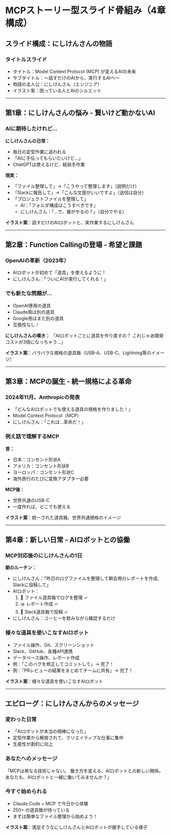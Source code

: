 # MCPストーリー型スライド骨組み（4章構成）

## スライド構成：にしけんさんの物語

### タイトルスライド
- タイトル：Model Context Protocol (MCP) が変えるAIの未来
- サブタイトル：〜話すだけのAIから、実行するAIへ〜
- 物語の主人公：にしけんさん（エンジニア）
- イラスト案：困っている人とAIのシルエット

---

## 第1章：にしけんさんの悩み - 賢いけど動かないAI

### AIに期待したけれど...
**にしけんさんの日常：**
- 毎日の定型作業に追われる
- 「AIに手伝ってもらいたいけど...」
- ChatGPTは使えるけど、結局手作業

**現実：**
- 「ファイル整理して」→「こうやって整理します」（説明だけ）
- 「Slackに報告して」→「こんな文面がいいですよ」（送信は自分）
- 「プロジェクトファイルを整理して」
  - AI：「フォルダ構成はこうすべきです」
  - にしけんさん：「...で、誰がやるの？」（自分でやる）

**イラスト案**：話すだけのAIロボットと、実作業するにしけんさん

---

## 第2章：Function Callingの登場 - 希望と課題

### OpenAIの革新（2023年）
- AIロボットが初めて「道具」を使えるように！
- にしけんさん：「ついにAIが実行してくれる！」

### でも新たな問題が...
- OpenAI専用の道具
- Claude用は別の道具
- Google用はまた別の道具
- 互換性なし！

**にしけんさんの嘆き：**
「AIロボットごとに道具を作り直すの？
これじゃあ開発コストが3倍になっちゃう...」

**イラスト案**：バラバラな規格の道具箱（USB-A、USB-C、Lightning等のイメージ）

---

## 第3章：MCPの誕生 - 統一規格による革命

### 2024年11月、Anthropicの発表
- 「どんなAIロボットでも使える道具の規格を作りました！」
- Model Context Protocol（MCP）
- にしけんさん：「これは...革命だ！」

### 例え話で理解するMCP
**昔：**
- 日本：コンセント形状A
- アメリカ：コンセント形状B
- ヨーロッパ：コンセント形状C
- 海外旅行のたびに変換アダプター必要

**MCP後：**
- 世界共通のUSB-C
- 一度作れば、どこでも使える

**イラスト案**：統一された道具箱、世界共通規格のイメージ

---

## 第4章：新しい日常 - AIロボットとの協働

### MCP対応後のにしけんさんの1日

**朝のルーチン：**
- にしけんさん：「昨日のログファイルを整理して朝会用のレポートを作成、Slackに投稿して」
- AIロボット：
  1. 📁 ファイル道具箱でログを整理 ✓
  2. 📊 レポート作成 ✓
  3. 💬 Slack道具箱で投稿 ✓
- にしけんさん：コーヒーを飲みながら確認するだけ

### 様々な道具を使いこなすAIロボット
- ファイル操作、Git、スクリーンショット
- Slack、GitHub、各種API連携
- データベース操作、レポート作成
- 例：「このバグを修正してコミットして」→ 完了！
- 例：「PRレビューの結果をまとめてチームに共有」→ 完了！

**イラスト案**：様々な道具を使いこなすAIロボット

---

## エピローグ：にしけんさんからのメッセージ

### 変わった日常
- 「AIロボットが本当の相棒になった」
- 定型作業から解放されて、クリエイティブな仕事に集中
- 生産性が劇的に向上

### あなたへのメッセージ
「MCPは単なる技術じゃない。
働き方を変える、AIロボットとの新しい関係。
あなたも、AIロボットと一緒に働いてみませんか？」

### 今すぐ始められる
- Claude Code + MCP で今日から体験
- 250+ の道具箱が待っている
- まずは簡単なファイル整理から始めよう！

**イラスト案**：満足そうなにしけんさんとAIロボットが握手している様子